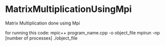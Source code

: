 # MatrixMultiplicationUsingMpi
Matrix Multiplication done using Mpi


for running this code:
  mpic++ program_name.cpp -o object_file
  mpirun -np [number of processes] ./object_file
